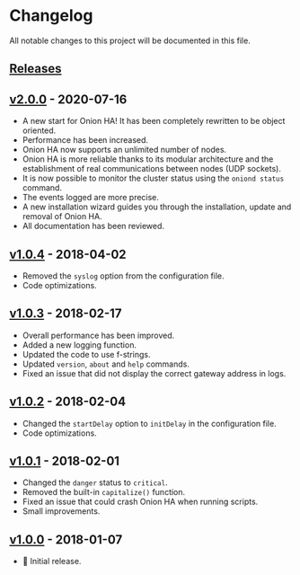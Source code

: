 # Changelog

All notable changes to this project will be documented in this file.

## [Releases](https://github.com/ValentinBELYN/OnionHA/releases)

## [v2.0.0](https://github.com/ValentinBELYN/OnionHA/releases/tag/v2.0.0) - 2020-07-16
- A new start for Onion HA! It has been completely rewritten to be object oriented.
- Performance has been increased.
- Onion HA now supports an unlimited number of nodes.
- Onion HA is more reliable thanks to its modular architecture and the establishment of real communications between nodes (UDP sockets).
- It is now possible to monitor the cluster status using the `oniond status` command.
- The events logged are more precise.
- A new installation wizard guides you through the installation, update and removal of Onion HA.
- All documentation has been reviewed.

## [v1.0.4](https://github.com/ValentinBELYN/OnionHA/releases/tag/v1.0.4) - 2018-04-02
- Removed the `syslog` option from the configuration file.
- Code optimizations.

## [v1.0.3](https://github.com/ValentinBELYN/OnionHA/releases/tag/v1.0.3) - 2018-02-17
- Overall performance has been improved.
- Added a new logging function.
- Updated the code to use f-strings.
- Updated `version`, `about` and `help` commands.
- Fixed an issue that did not display the correct gateway address in logs.

## [v1.0.2](https://github.com/ValentinBELYN/OnionHA/releases/tag/v1.0.2) - 2018-02-04
- Changed the `startDelay` option to `initDelay` in the configuration file.
- Code optimizations.

## [v1.0.1](https://github.com/ValentinBELYN/OnionHA/releases/tag/v1.0.1) - 2018-02-01
- Changed the `danger` status to `critical`.
- Removed the built-in `capitalize()` function.
- Fixed an issue that could crash Onion HA when running scripts.
- Small improvements.

## [v1.0.0](https://github.com/ValentinBELYN/OnionHA/releases/tag/v1.0.0) - 2018-01-07
- :tada: Initial release.
